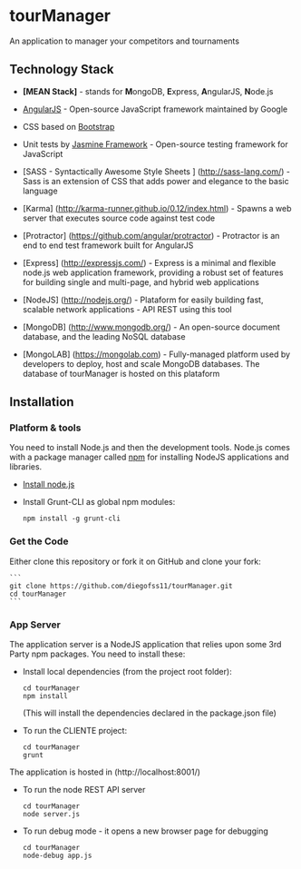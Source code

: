 # tourManager
An application to manager your competitors and tournaments

## Technology Stack

* <b>[MEAN Stack]</b> - stands for <b>M</b>ongoDB, <b>E</b>xpress, <b>A</b>ngularJS, <b>N</b>ode.js

* [AngularJS](http://www.angularjs.org/) - Open-source JavaScript framework maintained by Google
* CSS based on [Bootstrap](http://getbootstrap.com/)
* Unit tests by [Jasmine Framework](http://jasmine.github.io/) - Open-source testing framework for JavaScript
* [SASS - Syntactically Awesome Style Sheets ] (http://sass-lang.com/) - Sass is an extension of CSS that adds power and elegance to the basic language
* [Karma] (http://karma-runner.github.io/0.12/index.html) -  Spawns a web server that executes source code against test code
* [Protractor] (https://github.com/angular/protractor) - Protractor is an end to end test framework built for AngularJS
* [Express] (http://expressjs.com/) - Express is a minimal and flexible node.js web application framework, providing a robust set of features for building single and multi-page, and hybrid web applications
* [NodeJS] (http://nodejs.org/) - Plataform for easily building fast, scalable network applications - API REST using this tool
* [MongoDB] (http://www.mongodb.org/) - An open-source document database, and the leading NoSQL database
* [MongoLAB] (https://mongolab.com) - Fully-managed platform used by developers to deploy, host and scale MongoDB databases. The database of tourManager is hosted on this plataform


## Installation

### Platform & tools

You need to install Node.js and then the development tools. Node.js comes with a package manager called [npm](http://npmjs.org) for installing NodeJS applications and libraries.
* [Install node.js](http://nodejs.org/download/)
* Install Grunt-CLI as global npm modules:

    ```
    npm install -g grunt-cli
    ```

### Get the Code

Either clone this repository or fork it on GitHub and clone your fork:

    ```
    git clone https://github.com/diegofss11/tourManager.git
    cd tourManager
    ```

### App Server

The application server is a NodeJS application that relies upon some 3rd Party npm packages.  You need to install these:

* Install local dependencies (from the project root folder):

    ```
    cd tourManager
    npm install
    ```

  (This will install the dependencies declared in the package.json file)
  
* To run the CLIENTE project:
   
    ```
    cd tourManager
    grunt
    ```

The application is hosted in (http://localhost:8001/)

* To run the node REST API server

    ```
    cd tourManager
    node server.js
    ```
* To run debug mode - it opens a new browser page for debugging

    ```
    cd tourManager
    node-debug app.js
    ```

